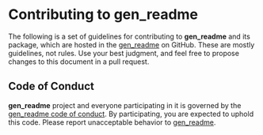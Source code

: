 # Contributing to gen_readme

The following is a set of guidelines for contributing to **gen_readme** and its package, which are hosted in the [gen_readme](https://github.com/vroncevic/gen_readme) on GitHub. These are mostly guidelines, not rules. Use your best judgment, and feel free to propose changes to this document in a pull request.

## Code of Conduct

**gen_readme** project and everyone participating in it is governed by the [gen_readme code of conduct](CODE_OF_CONDUCT.md). By participating, you are expected to uphold this code. Please report unacceptable behavior to [gen_readme](mailto:elektron.ronca@gmail.com).
